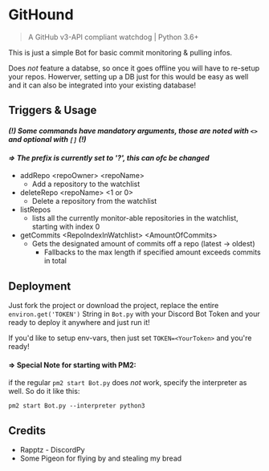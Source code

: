 # GitHound
> A GitHub v3-API compliant watchdog | Python 3.6+

This is just a simple Bot for basic commit monitoring & pulling infos.

Does _not_ feature a databse, so once it goes offline you will have to re-setup your repos. Howerver, setting up a DB just for this would be easy as well and it can also be integrated into your existing database!

## Triggers & Usage
#### _(!) Some commands have mandatory arguments, those are noted with `<>` and optional with `[]` (!)_
#### _=> The prefix is currently set to '?', this can ofc be changed_
- addRepo \<repoOwner\> \<repoName\>
	- Add a repository to the watchlist
- deleteRepo \<repoName\> \<1 or 0\>
	- Delete a repository from the watchlist
- listRepos
	- lists all the currently monitor-able repositories in the watchlist, starting with index 0
- getCommits \<RepoIndexInWatchlist\> \<AmountOfCommits\>
	- Gets the designated amount of commits off a repo (latest -> oldest)
		- Fallbacks to the max length if specified amount exceeds commits in total

## Deployment
Just fork the project or download the project, replace the entire `environ.get('TOKEN')` String in `Bot.py` with your Discord Bot Token and your ready to deploy it anywhere and just run it!

If you'd like to setup env-vars, then just set `TOKEN=<YourToken>` and you're ready!

#### => Special Note for starting with PM2:
if the regular `pm2 start Bot.py` does _not_ work, specify the interpreter as well. So do it like this:

`pm2 start Bot.py --interpreter python3`
## Credits
- Rapptz - DiscordPy
- Some Pigeon for flying by and stealing my bread
